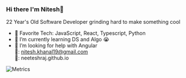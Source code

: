### Hi there I'm Nitesh👋
22 Year's Old Software Developer grinding hard to make something cool
<!--
**neeteshraj/neeteshraj** is a ✨ _special_ ✨ repository because its `README.md` (this file) appears on your GitHub profile.-->

- 🔭 Favorite Tech: JavaScript, React, Typescript, Python
- 🌱 I’m currently learning DS and Algo 😭
- 🤔 I’m looking for help with Angular <br>
📧: nitesh.khanal19@gmail.com <br>
🎨: neeteshraj.github.io<br>


![Metrics](https://metrics.lecoq.io/neeteshraj)


